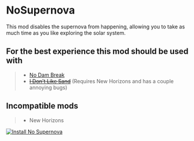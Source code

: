 # NoSupernova
This mod disables the supernova from happening, allowing you to take as much time as you like exploring the solar system.

## For the best experience this mod should be used with
> - [No Dam Break](https://outerwildsmods.com/mods/nodambreak/)
> - [~~I Don't Like Sand~~](https://outerwildsmods.com/mods/idontlikesand/) (Requires New Horizons and has a couple annoying bugs)

## Incompatible mods
> - New Horizons

[![Install No Supernova](https://img.shields.io/endpoint?url=https%3A%2F%2Fouterwildsmods.com%2Fapi%2FBoofdev.NoSupernova%2Fbadge.json)](https://outerwildsmods.com/mods/nosupernova/)
